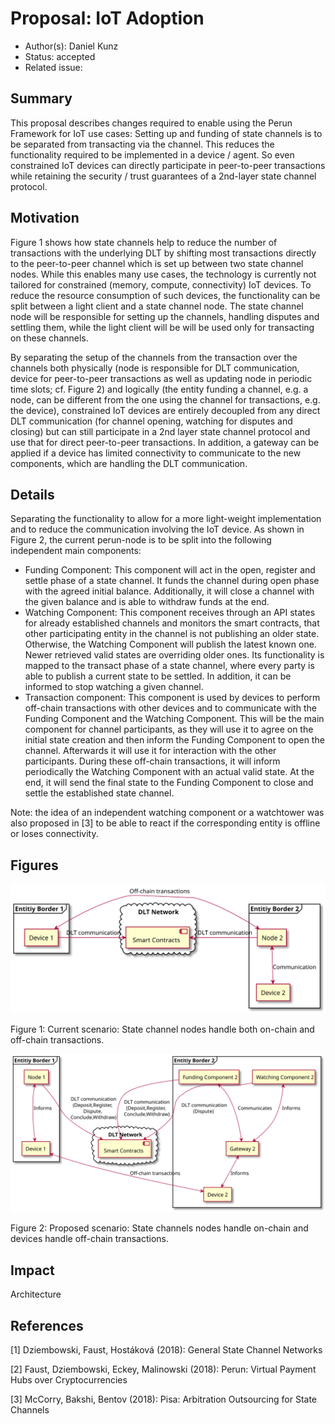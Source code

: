 <!-- This is a template for proposing design changes to the perun project. -->

# Proposal: IoT Adoption

* Author(s): Daniel Kunz<!-- Author, Co-Author -->
* Status: accepted
* Related issue: <!-- org-name/project#NNN, org-name/project#NNN. -->

<!-- Use the above format for issues on github and full links for issues on other platforms. -->

## Summary

This proposal describes changes required to enable using the Perun Framework for IoT use cases: Setting up and funding of state channels is to be separated from transacting via the channel. This reduces the functionality required to be implemented in a device / agent. So even constrained IoT devices can directly participate in peer-to-peer transactions while retaining the security / trust guarantees of a 2nd-layer state channel protocol.

## Motivation

Figure 1 shows how state channels help to reduce the number of transactions with the underlying DLT by shifting most transactions directly to the peer-to-peer channel which is set up between two state channel nodes. While this enables many use cases, the technology is currently not tailored for constrained (memory, compute, connectivity) IoT devices. To reduce the resource consumption of such devices, the functionality can be split between a light client and a state channel node. The state channel node will be responsible for setting up the channels, handling disputes and settling them, while the light client will be will be used only for transacting on these channels.

By separating the setup of the channels from the transaction over the channels both physically (node is responsible for DLT communication, device for peer-to-peer transactions as well as updating node in periodic time slots; cf. Figure 2) and logically (the entity funding a channel, e.g. a node, can be different from the one using the channel for transactions, e.g. the device), constrained IoT devices are entirely decoupled from any direct DLT communication (for channel opening, watching for disputes and closing) but can still participate in a 2nd layer state channel protocol and use that for direct peer-to-peer transactions. In addition, a gateway can be applied if a device has limited connectivity to communicate to the new components, which are handling the DLT communication.

## Details

Separating the functionality to allow for a more light-weight implementation  and to reduce the communication involving the IoT device. As shown in Figure 2, the current perun-node is to be split into the following independent main components:

* Funding Component: This component will act in the open, register and settle phase of a state channel. It funds the channel during open phase with the agreed initial balance. Additionally, it will close a channel with the given balance and is able to withdraw funds at the end.
* Watching Component: This component receives   through an API states for already established channels and monitors the smart contracts, that other participating entity in the channel is not publishing an older state. Otherwise, the Watching Component will publish the latest known one. Newer retrieved valid states are overriding older ones. Its functionality is mapped to the transact phase of a state channel, where every party is able to publish a current state to be settled. In addition, it can be informed to stop watching a given channel.
* Transaction component: This component is used by devices to perform off-chain transactions with other devices and to communicate with the Funding Component and the Watching Component. This will be the main component for channel participants, as they will use it to agree on the initial state creation and then inform the Funding Component to open the channel. Afterwards it will use it for interaction with the other participants. During these off-chain transactions, it will inform periodically the Watching Component with an actual valid state. At the end, it will send the final state to the Funding Component to close and settle the established state channel.

Note: the idea of an independent watching component or a watchtower was also proposed in [3] to be able to react if the corresponding entity is offline or loses connectivity.

<!--
## Rationale
-->

<!-- Provide a discussion of alternative approaches and trade offs; advantages
and disadvantages of the specified approach.  -->

## Figures

![Current scenario](003/current-structure.svg)

Figure 1: Current scenario: State channel nodes handle both on-chain  and off-chain transactions.

![Proposed scenario](003/structure.svg)

Figure 2: Proposed   scenario: State channels nodes handle on-chain and devices handle off-chain transactions.

## Impact

<!-- Choose the level of impact this proposal will have: -->

<!-- Minor (Does not impact any existing features) -->
<!-- Major (Breaks one or more existing features) -->
<!-- New Feature (Introduces a functionality) -->
<!-- Architecture (Requires a modification of the architecture) -->

Architecture

<!--
## Implementation
-->

<!-- Provide a description of the implementation aspects. -->
## References

[1] Dziembowski, Faust, Hostáková (2018): General State Channel Networks

[2] Faust, Dziembowski, Eckey, Malinowski (2018): Perun: Virtual Payment Hubs over Cryptocurrencies

[3] McCorry, Bakshi, Bentov (2018): Pisa: Arbitration Outsourcing for State Channels
